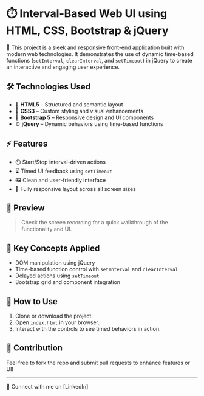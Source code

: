 
# ⏱️ Interval-Based Web UI using HTML, CSS, Bootstrap & jQuery

🚀 This project is a sleek and responsive front-end application built with modern web technologies. It demonstrates the use of dynamic time-based functions (`setInterval`, `clearInterval`, and `setTimeout`) in jQuery to create an interactive and engaging user experience.

## 🛠️ Technologies Used

- 🔹 **HTML5** – Structured and semantic layout
- 🎨 **CSS3** – Custom styling and visual enhancements
- 🧩 **Bootstrap 5** – Responsive design and UI components
- ⚙️ **jQuery** – Dynamic behaviors using time-based functions

## ⚡ Features

- ⏲️ Start/Stop interval-driven actions
- ⌛ Timed UI feedback using `setTimeout`
- 🖼️ Clean and user-friendly interface
- 📱 Fully responsive layout across all screen sizes

## 📸 Preview

> Check the screen recording for a quick walkthrough of the functionality and UI.

## 🧠 Key Concepts Applied

- DOM manipulation using jQuery
- Time-based function control with `setInterval` and `clearInterval`
- Delayed actions using `setTimeout`
- Bootstrap grid and component integration

## 📂 How to Use

1. Clone or download the project.
2. Open `index.html` in your browser.
3. Interact with the controls to see timed behaviors in action.

## 🤝 Contribution

Feel free to fork the repo and submit pull requests to enhance features or UI!

---

🔗 Connect with me on [LinkedIn]  <!-- Replace with your actual link -->

```


